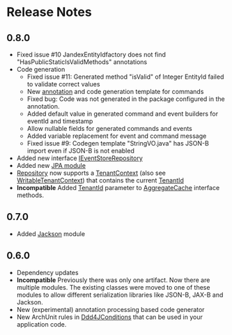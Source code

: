 # Release Notes

## 0.8.0
- Fixed issue #10 JandexEntityIdfactory does not find "HasPublicStaticIsValidMethods" annotations
- Code generation
  - Fixed issue #11: Generated method "isValid" of Integer EntityId failed to validate correct values 
  - New [annotation](codegen/api/src/main/java/org/fuin/ddd4j/codegen/api/CommandVO.java) and code generation template for commands
  - Fixed bug: Code was not generated in the package configured in the annotation.
  - Added default value in generated command and event builders for eventId and timestamp
  - Allow nullable fields for generated commands and events
  - Added variable replacement for event and command message
  - Fixed issue #9: Codegen template "StringVO.java" has JSON-B import even if JSON-B is not enabled
- Added new interface [IEventStoreRepository](esc/src/main/java/org/fuin/ddd4j/esc/IEventStoreRepository.java)
- Added new [JPA module](jpa)
- [Repository](core/src/main/java/org/fuin/ddd4j/core/Repository.java) now supports a [TenantContext](core/src/main/java/org/fuin/ddd4j/core/TenantContext.java)
  (also see [WritableTenantContext](core/src/main/java/org/fuin/ddd4j/core/WritableTenantContext.java)) that contains the current [TenantId](core/src/main/java/org/fuin/ddd4j/core/TenantId.java)
- **Incompatible** Added [TenantId](core/src/main/java/org/fuin/ddd4j/core/TenantId.java) parameter to [AggregateCache](core/src/main/java/org/fuin/ddd4j/core/AggregateCache.java) interface methods.

## 0.7.0
- Added [Jackson](jackson) module

## 0.6.0
- Dependency updates
- **Incompatible** Previously there was only one artifact. Now there are multiple modules.
  The existing classes were moved to one of these modules to allow different serialization libraries
  like JSON-B, JAX-B and Jackson.
- New (experimental) annotation processing based code generator
- New ArchUnit rules in [Ddd4JConditions](junit/src/main/java/org/fuin/ddd4j/junit/Ddd4JConditions.java) that
  can be used in your application code.